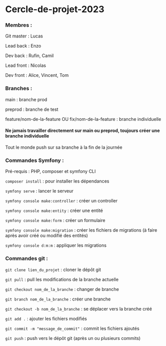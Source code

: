# Cercle-de-projet-2023

### Membres :
Git master : Lucas

Lead back :  Enzo

Dev back : Rufin, Camil

Lead front : Nicolas

Dev front : Alice, Vincent, Tom

### Branches :
main : branche prod

preprod : branche de test 

feature/nom-de-la-feature OU fix/nom-de-la-feature : branche individuelle

#### Ne jamais travailler directement sur main ou preprod, toujours créer une branche individuelle

Tout le monde push sur sa branche à la fin de la journée

### Commandes Symfony : 
Pré-requis : PHP, composer et symfony CLI 

`composer install` : pour installer les dépendances 

`symfony serve` : lancer le serveur

`symfony console make:controller` : créer un controller

`symfony console make:entity` : créer une entité

`symfony console make:form` : créer un formulaire

`symfony console make:migration` : créer les fichiers de migrations (à faire après avoir créé ou modifié des entités)

`symfony console d:m:m` : appliquer les migrations

### Commandes git :
`git clone lien_du_projet` : cloner le dépôt git

`git pull` : pull les modifications de la branche actuelle

`git checkout nom_de_la_branche` : changer de branche

`git branch nom_de_la_branche` : créer une branche 

`git checkout -b nom_de_la_branche` : se déplacer vers la branche créé

`git add .` : ajouter les fichiers modifiés

`git commit -m "message_de_commit"` : commit les fichiers ajoutés

`git push` : push vers le dépôt git (après un ou plusieurs commits)
